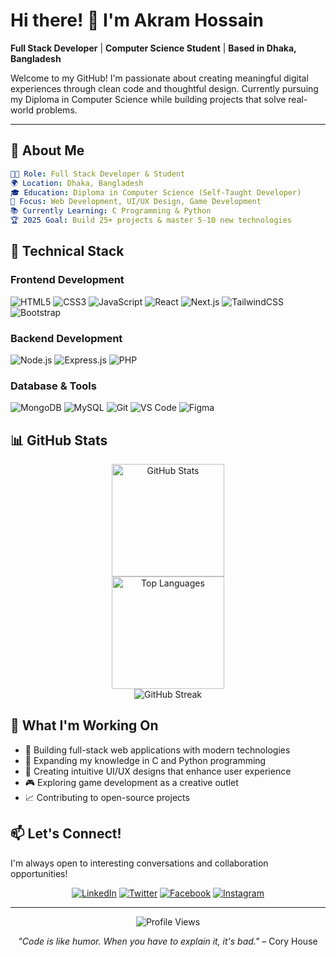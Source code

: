 # Hi there! 👋 I'm Akram Hossain

**Full Stack Developer** | **Computer Science Student** | **Based in Dhaka, Bangladesh**

Welcome to my GitHub! I'm passionate about creating meaningful digital experiences through clean code and thoughtful design. Currently pursuing my Diploma in Computer Science while building projects that solve real-world problems.

---

## 🚀 About Me

```yaml
👨‍💻 Role: Full Stack Developer & Student
🌍 Location: Dhaka, Bangladesh
🎓 Education: Diploma in Computer Science (Self-Taught Developer)
🎯 Focus: Web Development, UI/UX Design, Game Development
📚 Currently Learning: C Programming & Python
🏆 2025 Goal: Build 25+ projects & master 5-10 new technologies
```

## 💼 Technical Stack

### Frontend Development
![HTML5](https://img.shields.io/badge/HTML5-E34F26?style=for-the-badge&logo=html5&logoColor=white)
![CSS3](https://img.shields.io/badge/CSS3-1572B6?style=for-the-badge&logo=css3&logoColor=white)
![JavaScript](https://img.shields.io/badge/JavaScript-F7DF1E?style=for-the-badge&logo=javascript&logoColor=black)
![React](https://img.shields.io/badge/React-20232A?style=for-the-badge&logo=react&logoColor=61DAFB)
![Next.js](https://img.shields.io/badge/Next.js-000000?style=for-the-badge&logo=next.js&logoColor=white)
![TailwindCSS](https://img.shields.io/badge/Tailwind_CSS-38B2AC?style=for-the-badge&logo=tailwind-css&logoColor=white)
![Bootstrap](https://img.shields.io/badge/Bootstrap-563D7C?style=for-the-badge&logo=bootstrap&logoColor=white)

### Backend Development
![Node.js](https://img.shields.io/badge/Node.js-43853D?style=for-the-badge&logo=node.js&logoColor=white)
![Express.js](https://img.shields.io/badge/Express.js-404D59?style=for-the-badge&logo=express&logoColor=white)
![PHP](https://img.shields.io/badge/PHP-777BB4?style=for-the-badge&logo=php&logoColor=white)

### Database & Tools
![MongoDB](https://img.shields.io/badge/MongoDB-4EA94B?style=for-the-badge&logo=mongodb&logoColor=white)
![MySQL](https://img.shields.io/badge/MySQL-00000F?style=for-the-badge&logo=mysql&logoColor=white)
![Git](https://img.shields.io/badge/Git-F05032?style=for-the-badge&logo=git&logoColor=white)
![VS Code](https://img.shields.io/badge/VS_Code-007ACC?style=for-the-badge&logo=visual-studio-code&logoColor=white)
![Figma](https://img.shields.io/badge/Figma-F24E1E?style=for-the-badge&logo=figma&logoColor=white)

## 📊 GitHub Stats

<div align="center">
  <img src="https://github-readme-stats.vercel.app/api?username=AkramHossain090&show_icons=true&theme=tokyonight&hide_border=true&count_private=true" alt="GitHub Stats" height="180">
</div>

<div align="center">
  <img src="https://github-readme-stats.vercel.app/api/top-langs/?username=AkramHossain090&layout=compact&theme=tokyonight&hide_border=true" alt="Top Languages" height="180">
</div>

<div align="center">
  <img src="https://github-readme-streak-stats.herokuapp.com/?user=AkramHossain090&theme=tokyonight&hide_border=true" alt="GitHub Streak">
</div>

## 🎯 What I'm Working On

- 🔭 Building full-stack web applications with modern technologies
- 🌱 Expanding my knowledge in C and Python programming
- 🎨 Creating intuitive UI/UX designs that enhance user experience
- 🎮 Exploring game development as a creative outlet
- 📈 Contributing to open-source projects

## 📫 Let's Connect!

I'm always open to interesting conversations and collaboration opportunities!

<div align="center">

[![LinkedIn](https://img.shields.io/badge/LinkedIn-0077B5?style=for-the-badge&logo=linkedin&logoColor=white)](https://www.linkedin.com/in/akram-hossain-/)
[![Twitter](https://img.shields.io/badge/Twitter-1DA1F2?style=for-the-badge&logo=twitter&logoColor=white)](https://x.com/AkramHossain090)
[![Facebook](https://img.shields.io/badge/Facebook-1877F2?style=for-the-badge&logo=facebook&logoColor=white)](https://www.facebook.com/akramhossain090)
[![Instagram](https://img.shields.io/badge/Instagram-E4405F?style=for-the-badge&logo=instagram&logoColor=white)](https://www.instagram.com/akramhossain090/)

</div>

---

<div align="center">
  <img src="https://komarev.com/ghpvc/?username=AkramHossain090&style=for-the-badge&color=blue" alt="Profile Views">
</div>

<div align="center">
  
*"Code is like humor. When you have to explain it, it's bad."* – Cory House

</div>
